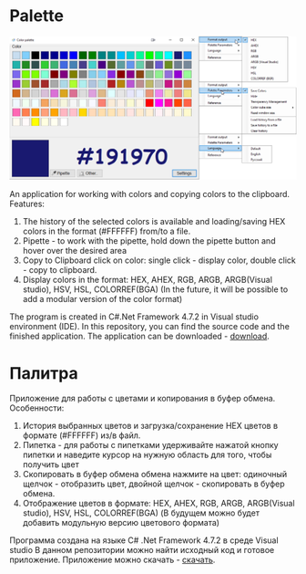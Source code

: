 # Palette

![image](Preview.png)

An application for working with colors and copying colors to the clipboard.
Features:
1. The history of the selected colors is available and loading/saving HEX colors in the format (#FFFFFF) from/to a file.
2. Pipette - to work with the pipette, hold down the pipette button and hover over the desired area
3. Copy to Clipboard
click on color:
single click - display color,
double click - copy to clipboard.
4. Display colors in the format: 
HEX, AHEX, RGB, ARGB, ARGB(Visual studio), HSV, HSL, COLORREF(BGA)
(In the future, it will be possible to add a modular version of the color format)

The program is created in C#.Net Framework 4.7.2 in Visual studio environment (IDE).
In this repository, you can find the source code and the finished application. 
The application can be downloaded - [download](Palette.zip).

# Палитра
Приложение для работы с цветами и копирования в буфер обмена.
Особенности:
1. История выбранных цветов и загрузка/сохранение HEX цветов в формате (#FFFFFF) из/в файл.
2. Пипетка - для работы с пипетками удерживайте нажатой кнопку пипетки и наведите курсор на нужную область для того, чтобы получить цвет
3. Скопировать в буфер обмена
обмена нажмите на цвет:
одиночный щелчок - отобразить цвет,
двойной щелчок - скопировать в буфер обмена.
4. Отображение цветов в формате: 
HEX, AHEX, RGB, ARGB, ARGB(Visual studio), HSV, HSL, COLORREF(BGA)
(В будущем можно будет добавить модульную версию цветового формата)

Программа создана на языке C# .Net Framework 4.7.2 в среде Visual studio
В данном репозитории можно найти исходный код и готовое приложение. 
Приложение можно скачать - [скачать](Palette.zip).

